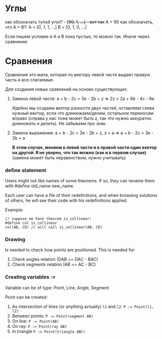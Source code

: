 # Углы

как обозначать тупой угол? - ~~[90, 1, ...] - вот так~~ A > 90
как обозначать, что A > B?:
A = [0, 1, 1, ...]
B = [0, 1, 0, ...]

Если пишем условие и A и B пока пустые, то можно так. Иначе через сравнение

# Сравнения

Сравнение это мапа, которая по вектору левой части выдает правую часть и все слагаемые.

Для создания новых сравнений на основе существующих:

1. Замена левой части:
   a + b - 2c > 3e - 2b + z => 2z < 2a + 6b - 4c - 6e

   Идейно мы создаем вектор разности двух частей, оставляем слева нужный вектор,
   если что домножаем/делим, остальное переносим вправо (справа у нас тоже может быть z, так что
   нужно
   аккуратно домножать и делить). Не забываем про знак.

2. Замена выражения:
   a + b - 2c > 3e - 2b + z, z = a => a + b - 2c > 3e - 2b + a

   **В этом случае, меняем в левой части и в правой части один вектор на другой. Я не уверен, что
   так можно (как и в первом случае)** (замена может быть неравенством, нужно учитывать)

### define statement

Users might not like names of some theorems. If so, they can rename them with #define old_name
new_name.

Each user can have a file of their redefinitions, and when browsing solutions of others, he will
see their code with his redefinitions applied.

Example:

```
// suppose we have theorem is_collinear:
#define col is_collinear
col(AB, CD) // will call is_collinear(AB, CD)
```

### Drawing

Is needed to check how points are positioned. This is needed for:

1. Check angles relation (DAB == DAC - BAC)
2. Check segments relation (AB == AC - BC)

### Creating variables :=

Variable can be of type: Point, Line, Angle, Segment

Point can be created:

1. As intersection of lines (or anything actually) `l1` and `l2`: `P := Point(l1, l2)`
2. Between points: `P := Point(segment AB)`
3. On line: `P := Point(AB)`
4. On ray: `P := Point(ray AB)`
5. In triangle `P := Point(triangle ABC)`
